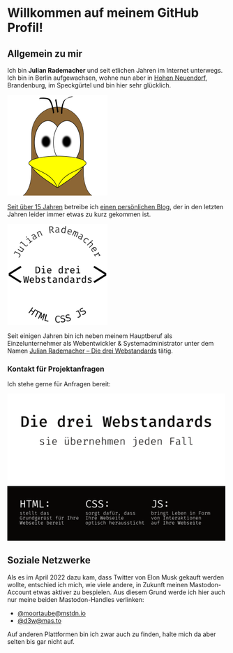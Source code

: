 # Willkommen auf meinem GitHub Profil!


## Allgemein zu mir

Ich bin **Julian Rademacher** und seit etlichen Jahren im Internet unterwegs.  
Ich bin in Berlin aufgewachsen, wohne nun aber in [Hohen Neuendorf][HN],
 Brandenburg, im Speckgürtel und bin hier sehr glücklich.

[<img src="./assets/moortaube.jpg" style="width:230px;max-width:100%;" />][blog]

[Seit über 15 Jahren][ersterPost] betreibe ich [einen persönlichen Blog][blog],
 der in den letzten Jahren leider immer etwas zu kurz gekommen ist.

[<img src="./assets/d3w.png" style="width:230px;max-width:100%;" />][D3W]

Seit einigen Jahren bin ich neben meinem Hauptberuf als Einzelunternehmer als
 Webentwickler & Systemadministrator unter dem Namen
 [Julian Rademacher – Die drei Webstandards][D3W] tätig.


### Kontakt für Projektanfragen

Ich stehe gerne für Anfragen bereit:

[<img src="./assets/visitenkarte.png" style="width:500px;max-width:100%;" />][c]


## Soziale Netzwerke

Als es im April 2022 dazu kam, dass Twitter von Elon Musk gekauft werden wollte,
 entschied ich mich, wie viele andere, in Zukunft meinen Mastodon-Account etwas
 aktiver zu bespielen. Aus diesem Grund werde ich hier auch nur meine beiden
 Mastodon-Handles verlinken:

- [@moortaube@mstdn.io]
- [@d3w@mas.to]

Auf anderen Plattformen bin ich zwar auch zu finden, halte mich da aber selten
 bis gar nicht auf.


[HN]: https://hohen-neuendorf.de/

[blog]: https://blog.moortaube.de/
[ersterPost]: https://blog.moortaube.de/razorcms-1-blogeintrag-moortaubes-blog

[D3W]: https://d3w.dev/
[c]: https://d3w.dev/c/

[@moortaube@mstdn.io]: https://mstdn.io/@moortaube
[@d3w@mas.to]: https://mas.to/@d3w
